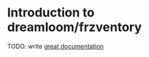 # Introduction to dreamloom/frzventory

TODO: write [great documentation](http://jacobian.org/writing/what-to-write/)
